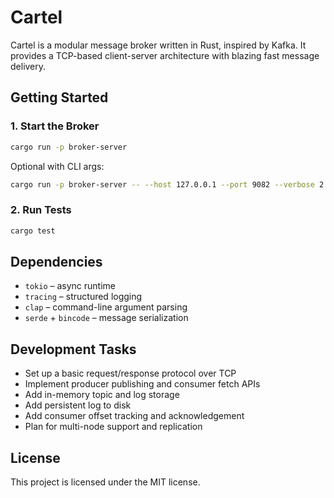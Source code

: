 ﻿
# Cartel

Cartel is a modular message broker written in Rust, inspired by Kafka. It provides a TCP-based client-server architecture with blazing fast message delivery.

## Getting Started

### 1. Start the Broker

```bash
cargo run -p broker-server
````

Optional with CLI args:

```bash
cargo run -p broker-server -- --host 127.0.0.1 --port 9082 --verbose 2
```

### 2. Run Tests

```bash
cargo test
```

## Dependencies

* `tokio` – async runtime
* `tracing` – structured logging
* `clap` – command-line argument parsing
* `serde` + `bincode` – message serialization

## Development Tasks

* Set up a basic request/response protocol over TCP
* Implement producer publishing and consumer fetch APIs
* Add in-memory topic and log storage
* Add persistent log to disk
* Add consumer offset tracking and acknowledgement
* Plan for multi-node support and replication

## License

This project is licensed under the MIT license.
